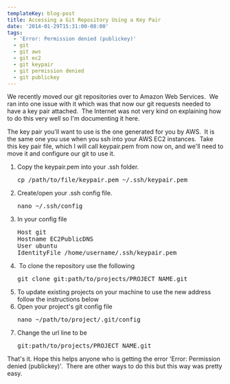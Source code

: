 ```yaml
---
templateKey: blog-post
title: Accessing a Git Repository Using a Key Pair
date: '2014-01-29T15:31:00-08:00'
tags:
  - 'Error: Permission denied (publickey)'
  - git
  - git aws
  - git ec2
  - git keypair
  - git permission denied
  - git publickey
---
```

We recently moved our git repositories over to Amazon Web Services.  We ran into one issue with it which was that now our git requests needed to have a key pair attached.  The Internet was not very kind on explaining how to do this very well so I'm documenting it here.

The key pair you'll want to use is the one generated for you by AWS.  It is the same one you use when you ssh into your AWS EC2 instances.  Take this key pair file, which I will call keypair.pem from now on, and we'll need to move it and configure our git to use it.
<ol>
	<li>Copy the keypair.pem into your .ssh folder.
<pre class="lang:default decode:true crayon-selected">cp /path/to/file/keypair.pem ~/.ssh/keypair.pem</pre>
</li>
	<li>Create/open your .ssh config file.
<pre class="lang:default decode:true">nano ~/.ssh/config</pre>
</li>
	<li>In your config file
<pre class="lang:default decode:true">Host git
Hostname EC2PublicDNS
User ubuntu
IdentityFile /home/username/.ssh/keypair.pem</pre>
</li>
	<li> To clone the repository use the following
<pre class="lang:default decode:true">git clone git:path/to/projects/PROJECT_NAME.git</pre>
</li>
	<li>To update existing projects on your machine to use the new address follow the instructions below</li>
	<li>Open your project's git config file
<pre class="lang:default decode:true">nano ~/path/to/project/.git/config</pre>
</li>
	<li>Change the url line to be
<pre class="lang:default decode:true">git:path/to/projects/PROJECT_NAME.git</pre>
</li>
</ol>
That's it. Hope this helps anyone who is getting the error 'Error: Permission denied (publickey)'.  There are other ways to do this but this way was pretty easy.

